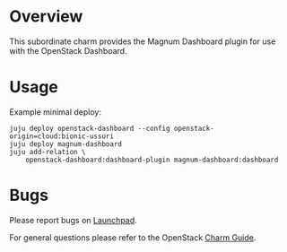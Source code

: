 # Overview

This subordinate charm provides the Magnum Dashboard plugin for use with the OpenStack Dashboard.

# Usage

Example minimal deploy:

    juju deploy openstack-dashboard --config openstack-origin=cloud:bionic-ussuri
    juju deploy magnum-dashboard
    juju add-relation \
        openstack-dashboard:dashboard-plugin magnum-dashboard:dashboard

# Bugs

Please report bugs on [Launchpad](https://bugs.launchpad.net/charm-magnum-dashboard/+filebug).

For general questions please refer to the OpenStack [Charm Guide](https://docs.openstack.org/charm-guide/latest/).